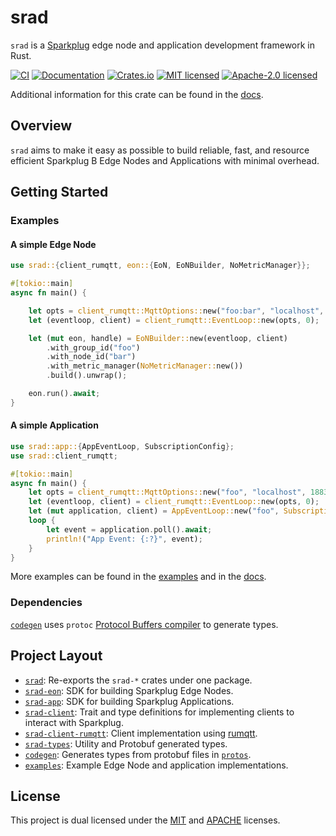 # srad

`srad` is a [Sparkplug](https://sparkplug.eclipse.org/) edge node and application development framework in Rust.

[![CI](https://github.com/dpazj/srad/actions/workflows/ci.yml/badge.svg?branch=master)](https://github.com/dpazj/srad/actions/workflows/ci.yml?query=branch%3Amaster)
[![Documentation](https://docs.rs/srad/badge.svg)][docs]
[![Crates.io][crates-badge]][crates-url]
[![MIT licensed][mit-badge]][mit-url]
[![Apache-2.0 licensed][apache-badge]][apache-url]

[crates-badge]: https://img.shields.io/crates/v/srad.svg
[crates-url]: https://crates.io/crates/srad
[mit-badge]: https://img.shields.io/badge/license-MIT-blue.svg
[mit-url]: https://github.com/dpazj/srad/blob/master/LICENSE-MIT
[apache-badge]: https://img.shields.io/badge/License-Apache_2.0-blue.svg
[apache-url]: https://github.com/dpazj/srad/blob/master/LICENSE-APACHE

Additional information for this crate can be found in the [docs][docs].

## Overview

`srad` aims to make it easy as possible to build reliable, fast, and resource efficient Sparkplug B Edge Nodes and Applications with minimal overhead.

## Getting Started

### Examples

#### A simple Edge Node

```rust no_run
use srad::{client_rumqtt, eon::{EoN, EoNBuilder, NoMetricManager}};

#[tokio::main]
async fn main() {

    let opts = client_rumqtt::MqttOptions::new("foo:bar", "localhost", 1883);
    let (eventloop, client) = client_rumqtt::EventLoop::new(opts, 0);

    let (mut eon, handle) = EoNBuilder::new(eventloop, client)
        .with_group_id("foo")
        .with_node_id("bar")
        .with_metric_manager(NoMetricManager::new())
        .build().unwrap();

    eon.run().await;
}
```

#### A simple Application

```rust no_run
use srad::app::{AppEventLoop, SubscriptionConfig};
use srad::client_rumqtt;

#[tokio::main]
async fn main() {
    let opts = client_rumqtt::MqttOptions::new("foo", "localhost", 1883);
    let (eventloop, client) = client_rumqtt::EventLoop::new(opts, 0);
    let (mut application, client) = AppEventLoop::new("foo", SubscriptionConfig::AllGroups, eventloop, client);
    loop {
        let event = application.poll().await; 
        println!("App Event: {:?}", event);
    }
}
```

More examples can be found in the [examples](./examples) and in the [docs][docs].

### Dependencies

[`codegen`](./codegen) uses `protoc` [Protocol Buffers compiler](https://protobuf.dev/downloads/) to generate types.

## Project Layout

- [`srad`](./README.md): Re-exports the `srad-*` crates under one package.
- [`srad-eon`](./srad-eon/README.md): SDK for building Sparkplug Edge Nodes.
- [`srad-app`](./srad-app/README.md): SDK for building Sparkplug Applications.
- [`srad-client`](./srad-client/README.md): Trait and type definitions for implementing clients to interact with Sparkplug.  
- [`srad-client-rumqtt`](./srad-client-rumqtt/README.md): Client implementation using [rumqtt](https://github.com/bytebeamio/rumqtt).
- [`srad-types`](./srad-types/README.md): Utility and Protobuf generated types.
- [`codegen`](./codegen): Generates types from protobuf files in [`protos`](./protos).
- [`examples`](./examples): Example Edge Node and application implementations.

## License

This project is dual licensed under the [MIT] and [APACHE] licenses.

[MIT]: https://github.com/dpazj/srad/blob/master/LICENSE-MIT
[APACHE]: https://github.com/dpazj/srad/blob/master/LICENSE-APACHE

[docs]: https://docs.rs/srad